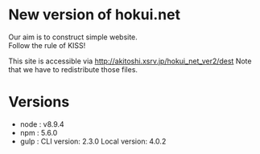 # New version of hokui.net 
Our aim is to construct simple website.   
Follow the rule of KISS! 

This site is accessible via http://akitoshi.xsrv.jp/hokui_net_ver2/dest
Note that we have to redistribute those files.


# Versions 
- node : v8.9.4
- npm : 5.6.0
- gulp : 
CLI version: 2.3.0
Local version: 4.0.2





